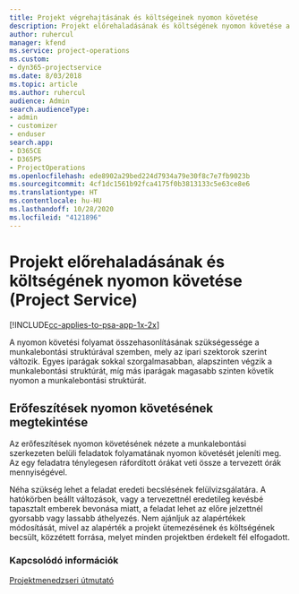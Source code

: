 ```yaml
---
title: Projekt végrehajtásának és költségeinek nyomon követése
description: Projekt előrehaladásának és költségének nyomon követése a Project Service szolgáltatásban
author: ruhercul
manager: kfend
ms.service: project-operations
ms.custom:
- dyn365-projectservice
ms.date: 8/03/2018
ms.topic: article
ms.author: ruhercul
audience: Admin
search.audienceType:
- admin
- customizer
- enduser
search.app:
- D365CE
- D365PS
- ProjectOperations
ms.openlocfilehash: ede8902a29bed224d7934a79e30f8c7e7fb9023b
ms.sourcegitcommit: 4cf1dc1561b92fca4175f0b3813133c5e63ce8e6
ms.translationtype: HT
ms.contentlocale: hu-HU
ms.lasthandoff: 10/28/2020
ms.locfileid: "4121896"
---
```

# <a name="track-project-progress-and-cost-project-service"></a>Projekt előrehaladásának és költségének nyomon követése (Project Service)

[!INCLUDE[cc-applies-to-psa-app-1x-2x](../includes/cc-applies-to-psa-app-1x-2x.md)]

A nyomon követési folyamat összehasonlításának szükségessége a munkalebontási struktúrával szemben, mely az ipari szektorok szerint változik. Egyes iparágak sokkal szorgalmasabban, alapszinten végzik a munkalebontási struktúrát, míg más iparágak magasabb szinten követik nyomon a munkalebontási struktúrát.  
  
## <a name="effort-tracking-view"></a>Erőfeszítések nyomon követésének megtekintése  
Az erőfeszítések nyomon követésének nézete a munkalebontási szerkezeten belüli feladatok folyamatának nyomon követését jeleníti meg. Az egy feladatra ténylegesen ráfordított órákat veti össze a tervezett órák mennyiségével.  
  
Néha szükség lehet a feladat eredeti becslésének felülvizsgálatára. A hatókörben beállt változások, vagy a tervezettnél eredetileg kevésbé tapasztalt emberek bevonása miatt, a feladat lehet az előre jelzettnél gyorsabb vagy lassabb áthelyezés. Nem ajánljuk az alapértékek módosítását, mivel az alapérték a projekt ütemezésének és költségének becsült, közzétett forrása, melyet minden projektben érdekelt fél elfogadott.  
  
### <a name="see-also"></a>Kapcsolódó információk  
 [Projektmenedzseri útmutató](../psa/project-manager-guide.md)

